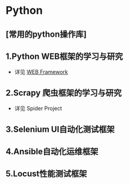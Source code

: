 # Python
## [常用的python操作库]

## 1.Python WEB框架的学习与研究
  - 详见 [WEB Framework](https://github.com/jidongdeatao/Python/tree/master/Web%20Framework)
## 2.Scrapy 爬虫框架的学习与研究
  - 详见 Spider Project
## 3.Selenium UI自动化测试框架

## 4.Ansible自动化运维框架

## 5.Locust性能测试框架

## 
